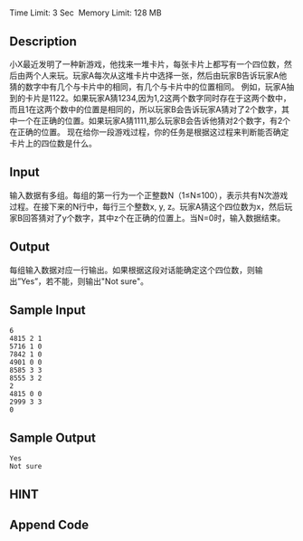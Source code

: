 # 
Time Limit: 3 Sec  Memory Limit: 128 MB


## Description
小X最近发明了一种新游戏，他找来一堆卡片，每张卡片上都写有一个四位数，然后由两个人来玩。玩家A每次从这堆卡片中选择一张，然后由玩家B告诉玩家A他猜的数字中有几个与卡片中的相同，有几个与卡片中的位置相同。
例如，玩家A抽到的卡片是1122。如果玩家A猜1234,因为1,2这两个数字同时存在于这两个数中，而且1在这两个数中的位置是相同的，所以玩家B会告诉玩家A猜对了2个数字，其中一个在正确的位置。如果玩家A猜1111,那么玩家B会告诉他猜对2个数字，有2个在正确的位置。
现在给你一段游戏过程，你的任务是根据这过程来判断能否确定卡片上的四位数是什么。


## Input
输入数据有多组。每组的第一行为一个正整数N（1≤N≤100），表示共有N次游戏过程。在接下来的N行中，每行三个整数x, y, z。玩家A猜这个四位数为x，然后玩家B回答猜对了y个数字，其中z个在正确的位置上。当N=0时，输入数据结束。


## Output
每组输入数据对应一行输出。如果根据这段对话能确定这个四位数，则输出”Yes”，若不能，则输出"Not sure"。


## Sample Input
```
6
4815 2 1
5716 1 0
7842 1 0
4901 0 0
8585 3 3
8555 3 2
2
4815 0 0
2999 3 3
0

```
## Sample Output
```
Yes
Not sure

```

## HINT


## Append Code
